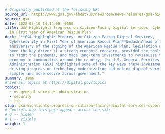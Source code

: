 ```yaml
---
# Originally published at the following URL
source_url: https://www.gsa.gov/about-us/newsroom/news-releases/gsa-highlights-progress-on-citizenfacing-digital-services-cybersecurity-in-first-year-of-american-rescue-plan-03102022
source: gsa
date: 2022-03-10 14:14:00 -0500
title: GSA Highlights Progress on Citizen-Facing Digital Services, Cybersecurity
  in First Year of American Rescue Plan
deck: "**GSA Highlights Progress on Citizen-Facing Digital Services,
  Cybersecurity in First Year of American Rescue Plan**&mdash;Ahead of the first
  anniversary of the signing of the American Rescue Plan, legislation which has
  been the key driver of a strong economic recovery, provided the tools needed
  to fight the pandemic, and made long-term investments to revitalize the local
  economy in communities around the country, the U.S. General Services
  Administration (GSA) highlighted some of the key ways these investments are
  driving progress on technology modernization and making digital services
  simpler and more secure across government."
summary: summ
# See all topics at https://digital.gov/topics
topics:
  - us-general-services-administration
  - security
  - tts
slug: gsa-highlights-progress-on-citizen-facing-digital-services-cybersecurity-in-first-year-of-american-rescue-plan
# Controls how this page appears across the site
# 0 -- hidden
# 1 -- visible
weight: 1
---
```

